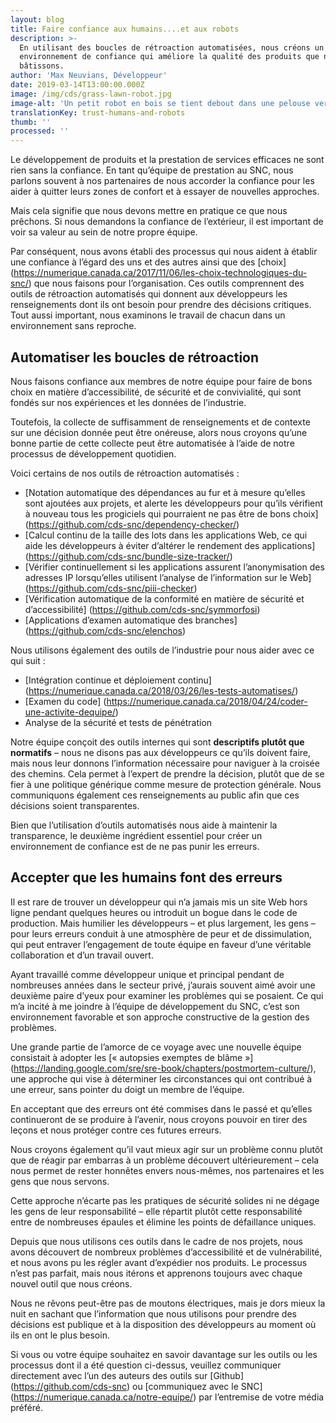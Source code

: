 ```yaml
---
layout: blog
title: Faire confiance aux humains....et aux robots
description: >-
  En utilisant des boucles de rétroaction automatisées, nous créons un
  environnement de confiance qui améliore la qualité des produits que nous
  bâtissons.
author: 'Max Neuvians, Développeur'
date: 2019-03-14T13:00:00.000Z
image: /img/cds/grass-lawn-robot.jpg
image-alt: 'Un petit robot en bois se tient debout dans une pelouse verdoyante. '
translationKey: trust-humans-and-robots
thumb: ''
processed: ''
---
```

Le développement de produits et la prestation de services efficaces ne sont rien sans la confiance. En tant qu’équipe de prestation au SNC, nous parlons souvent à nos partenaires de nous accorder la confiance pour les aider à quitter leurs zones de confort et à essayer de nouvelles approches. 

Mais cela signifie que nous devons mettre en pratique ce que nous prêchons. Si nous demandons la confiance de l’extérieur, il est important de voir sa valeur au sein de notre propre équipe. 

Par conséquent, nous avons établi des processus qui nous aident à établir une confiance à l’égard des uns et des autres ainsi que des [choix] (https://numerique.canada.ca/2017/11/06/les-choix-technologiques-du-snc/) que nous faisons pour l’organisation. Ces outils comprennent des outils de rétroaction automatisés qui donnent aux développeurs les renseignements dont ils ont besoin pour prendre des décisions critiques. Tout aussi important, nous examinons le travail de chacun dans un environnement sans reproche. 

## Automatiser les boucles de rétroaction
	
Nous faisons confiance aux membres de notre équipe pour faire de bons choix en matière d’accessibilité, de sécurité et de convivialité, qui sont fondés sur nos expériences et les données de l’industrie. 

Toutefois, la collecte de suffisamment de renseignements et de contexte sur une décision donnée peut être onéreuse, alors nous croyons qu’une bonne partie de cette collecte peut être automatisée à l’aide de notre processus de développement quotidien.

Voici certains de nos outils de rétroaction automatisés :

* [Notation automatique des dépendances au fur et à mesure qu’elles sont ajoutées aux projets, et alerte les développeurs pour qu’ils vérifient à nouveau tous les progiciels qui pourraient ne pas être de bons choix] (https://github.com/cds-snc/dependency-checker/)
* [Calcul continu de la taille des lots dans les applications Web, ce qui aide les développeurs à éviter d’altérer le rendement des applications] (https://github.com/cds-snc/bundle-size-tracker/) 
* [Vérifier continuellement si les applications assurent l’anonymisation des adresses IP lorsqu’elles utilisent l’analyse de l’information sur le Web] (https://github.com/cds-snc/piii-checker) 
* [Vérification automatique de la conformité en matière de sécurité et d’accessibilité] (https://github.com/cds-snc/symmorfosi) 
* [Applications d’examen automatique des branches] (https://github.com/cds-snc/elenchos)

Nous utilisons également des outils de l’industrie pour nous aider avec ce qui suit :

* [Intégration continue et déploiement continu] (https://numerique.canada.ca/2018/03/26/les-tests-automatises/) 
* [Examen du code] (https://numerique.canada.ca/2018/04/24/coder-une-activite-dequipe/) 
* Analyse de la sécurité et tests de pénétration

Notre équipe conçoit des outils internes qui sont **descriptifs plutôt que normatifs** – nous ne disons pas aux développeurs ce qu’ils doivent faire, mais nous leur donnons l’information nécessaire pour naviguer à la croisée des chemins. Cela permet à l’expert de prendre la décision, plutôt que de se fier à une politique générique comme mesure de protection générale. Nous communiquons également ces renseignements au public afin que ces décisions soient transparentes. 

Bien que l’utilisation d’outils automatisés nous aide à maintenir la transparence, le deuxième ingrédient essentiel pour créer un environnement de confiance est de ne pas punir les erreurs.

## Accepter que les humains font des erreurs

Il est rare de trouver un développeur qui n’a jamais mis un site Web hors ligne pendant quelques heures ou introduit un bogue dans le code de production. Mais humilier les développeurs – et plus largement, les gens – pour leurs erreurs conduit à une atmosphère de peur et de dissimulation, qui peut entraver l’engagement de toute équipe en faveur d’une véritable collaboration et d’un travail ouvert.

Ayant travaillé comme développeur unique et principal pendant de nombreuses années dans le secteur privé, j’aurais souvent aimé avoir une deuxième paire d’yeux pour examiner les problèmes qui se posaient. Ce qui m’a incité à me joindre à l’équipe de développement du SNC, c’est son environnement favorable et son approche constructive de la gestion des problèmes.
	
Une grande partie de l’amorce de ce voyage avec une nouvelle équipe consistait à adopter les [« autopsies exemptes de blâme »] (https://landing.google.com/sre/sre-book/chapters/postmortem-culture/), une approche qui vise à déterminer les circonstances qui ont contribué à une erreur, sans pointer du doigt un membre de l’équipe.  

En acceptant que des erreurs ont été commises dans le passé et qu’elles continueront de se produire à l’avenir, nous croyons pouvoir en tirer des leçons et nous protéger contre ces futures erreurs. 

Nous croyons également qu’il vaut mieux agir sur un problème connu plutôt que de réagir par embarras à un problème découvert ultérieurement – cela nous permet de rester honnêtes envers nous-mêmes, nos partenaires et les gens que nous servons. 

Cette approche n’écarte pas les pratiques de sécurité solides ni ne dégage les gens de leur responsabilité – elle répartit plutôt cette responsabilité entre de nombreuses épaules et élimine les points de défaillance uniques.

Depuis que nous utilisons ces outils dans le cadre de nos projets, nous avons découvert de nombreux problèmes d’accessibilité et de vulnérabilité, et nous avons pu les régler avant d’expédier nos produits. Le processus n’est pas parfait, mais nous itérons et apprenons toujours avec chaque nouvel outil que nous créons.

Nous ne rêvons peut-être pas de moutons électriques, mais je dors mieux la nuit en sachant que l’information que nous utilisons pour prendre des décisions est publique et à la disposition des développeurs au moment où ils en ont le plus besoin. 

Si vous ou votre équipe souhaitez en savoir davantage sur les outils ou les processus dont il a été question ci-dessus, veuillez communiquer directement avec l’un des auteurs des outils sur [Github] (https://github.com/cds-snc) ou [communiquez avec le SNC] (https://numerique.canada.ca/notre-equipe/) par l’entremise de votre média préféré.

